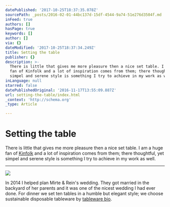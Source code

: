 ```yaml
---
datePublished: '2017-10-25T18:37:35.078Z'
sourcePath: _posts/2016-02-01-44bc137d-15df-4544-9a74-51e276d3504f.md
inFeed: true
authors: []
hasPage: true
keywords: []
author: []
via: {}
dateModified: '2017-10-25T18:37:34.249Z'
title: Setting the table
publisher: {}
description: >-
  There is little that gives me more pleasure then a nice set table. I am a huge
  fan of Kinfolk and a lot of inspiration comes from them; there thoughtful, yet
  simpel and serene style is something I try to achieve in my work as well.
inLanguage: null
starred: false
datePublishedOriginal: '2016-11-17T13:55:09.887Z'
url: setting-the-table/index.html
_context: 'http://schema.org'
_type: Article

---
```

# Setting the table

There is little that gives me more pleasure then a nice set table. I am a huge fan of [Kinfolk][0] and a lot of inspiration comes from them; there thoughtful, yet simpel and serene style is something I try to achieve in my work as well.

---

![](https://s3-us-west-2.amazonaws.com/the-grid-img/p/19427ef5ad899d514b383a75f01f57b2ba28b104.jpg)

In 2014 I helped plan Mirte & Rein's wedding. They got married in the backyard of her parents and it was one of the nicest wedding I had ever done. For dinner we set ten tables in a humble but elegant style; we choose sustainable disposable tableware by [tableware bio][1].

[0]: http://www.kinfolk.com/
[1]: http://www.tableware.bio/nl/